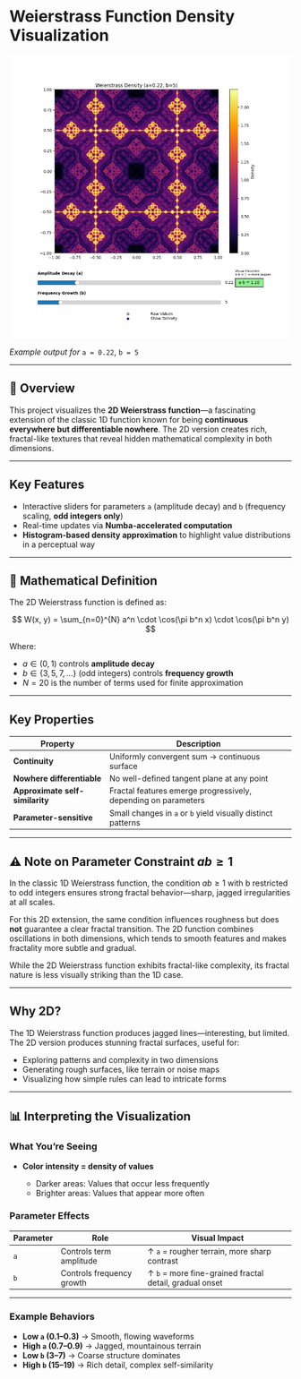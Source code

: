 # Weierstrass Function Density Visualization

![Weierstrass Fractal](fractal_1.png)

*Example output for* `a = 0.22`, `b = 5`

---

## 📌 Overview

This project visualizes the **2D Weierstrass function**—a fascinating extension of the classic 1D function known for being **continuous everywhere but differentiable nowhere**. The 2D version creates rich, fractal-like textures that reveal hidden mathematical complexity in both dimensions.

---

## Key Features

* Interactive sliders for parameters `a` (amplitude decay) and `b` (frequency scaling, **odd integers only**)
* Real-time updates via **Numba-accelerated computation**
* **Histogram-based density approximation** to highlight value distributions in a perceptual way

---

## 📐 Mathematical Definition

The 2D Weierstrass function is defined as:

$$
W(x, y) = \sum_{n=0}^{N} a^n \cdot \cos(\pi b^n x) \cdot \cos(\pi b^n y)
$$

Where:

* $a \in (0,1)$ controls **amplitude decay**
* $b \in \{3, 5, 7, \dots\}$ (odd integers) controls **frequency growth**
* $N = 20$ is the number of terms used for finite approximation

---

## Key Properties

| Property                        | Description                                                    |
| ------------------------------- | -------------------------------------------------------------- |
| **Continuity**                  | Uniformly convergent sum → continuous surface                  |
| **Nowhere differentiable**      | No well-defined tangent plane at any point                     |
| **Approximate self-similarity** | Fractal features emerge progressively, depending on parameters |
| **Parameter-sensitive**         | Small changes in `a` or `b` yield visually distinct patterns   |

---

## ⚠️ Note on Parameter Constraint $a b \geq 1$

In the classic 1D Weierstrass function, the condition $a b \geq 1$ with b restricted to odd integers ensures strong fractal behavior—sharp, jagged irregularities at all scales.

For this 2D extension, the same condition influences roughness but does **not** guarantee a clear fractal transition. The 2D function combines oscillations in both dimensions, which tends to smooth features and makes fractality more subtle and gradual.

While the 2D Weierstrass function exhibits fractal-like complexity, its fractal nature is less visually striking than the 1D case.

---

## Why 2D?

The 1D Weierstrass function produces jagged lines—interesting, but limited. The 2D version produces stunning fractal surfaces, useful for:

* Exploring patterns and complexity in two dimensions
* Generating rough surfaces, like terrain or noise maps
* Visualizing how simple rules can lead to intricate forms

---

## 📊 Interpreting the Visualization

### What You’re Seeing

* **Color intensity = density of values**

  * Darker areas: Values that occur less frequently
  * Brighter areas: Values that appear more often  

### Parameter Effects

| Parameter | Role                      | Visual Impact                                           |
| --------- | ------------------------- | ------------------------------------------------------- |
| `a`       | Controls term amplitude   | ↑ `a` = rougher terrain, more sharp contrast            |
| `b`       | Controls frequency growth | ↑ `b` = more fine-grained fractal detail, gradual onset |

---

### Example Behaviors

* **Low `a` (0.1–0.3)** → Smooth, flowing waveforms
* **High `a` (0.7–0.9)** → Jagged, mountainous terrain
* **Low `b` (3–7)** → Coarse structure dominates
* **High `b` (15–19)** → Rich detail, complex self-similarity
